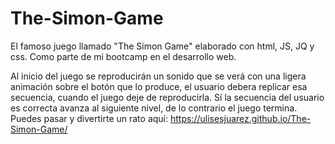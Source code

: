 # The-Simon-Game
El famoso juego llamado "The Simon Game" elaborado con html, JS, JQ y css. Como parte de mi bootcamp en el desarrollo web.

Al inicio del juego se reproducirán un sonido que se verá con una ligera animación sobre el botón que lo produce, el usuario debera replicar esa secuencia, cuando el juego deje
de reproducirla. Sí la secuencia del usuario es correcta avanza al siguiente nivel, de lo contrario el juego termina. Puedes pasar y divertirte un rato aquí: https://ulisesjuarez.github.io/The-Simon-Game/


